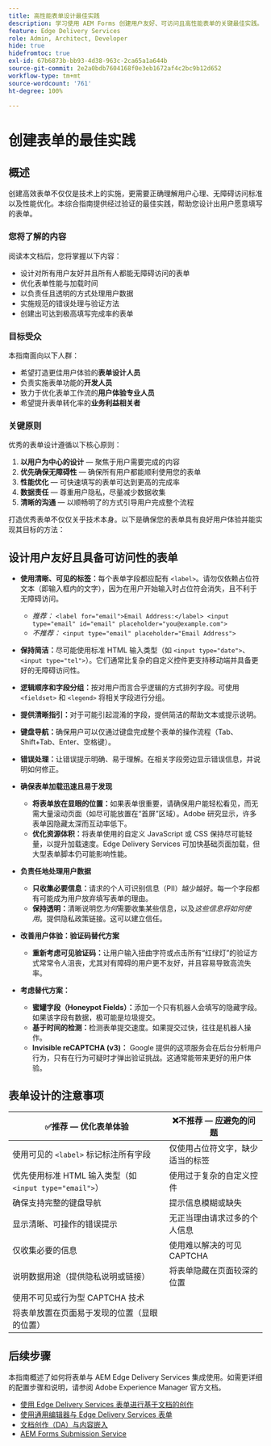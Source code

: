 ```yaml
---
title: 高性能表单设计最佳实践
description: 学习使用 AEM Forms 创建用户友好、可访问且高性能表单的关键最佳实践。提升数据质量、用户体验和提交成功率。
feature: Edge Delivery Services
role: Admin, Architect, Developer
hide: true
hidefromtoc: true
exl-id: 67b6873b-bb93-4d38-963c-2ca65a1a644b
source-git-commit: 2e2a0bdb7604168f0e3eb1672af4c2bc9b12d652
workflow-type: tm+mt
source-wordcount: '761'
ht-degree: 100%

---
```


# 创建表单的最佳实践

## 概述

创建高效表单不仅仅是技术上的实施，更需要正确理解用户心理、无障碍访问标准以及性能优化。本综合指南提供经过验证的最佳实践，帮助您设计出用户愿意填写的表单。

### 您将了解的内容

阅读本文档后，您将掌握以下内容：

- 设计对所有用户友好并且所有人都能无障碍访问的表单
- 优化表单性能与加载时间
- 以负责任且透明的方式处理用户数据
- 实施规范的错误处理与验证方法
- 创建出可达到极高填写完成率的表单

### 目标受众

本指南面向以下人群：

- 希望打造更佳用户体验的&#x200B;**表单设计人员**
- 负责实施表单功能的&#x200B;**开发人员**
- 致力于优化表单工作流的&#x200B;**用户体验专业人员**
- 希望提升表单转化率的&#x200B;**业务利益相关者**

### 关键原则

优秀的表单设计遵循以下核心原则：

1. **以用户为中心的设计** — 聚焦于用户需要完成的内容
2. **优先确保无障碍性** — 确保所有用户都能顺利使用您的表单
3. **性能优化** — 可快速填写的表单可达到更高的完成率
4. **数据责任** — 尊重用户隐私，尽量减少数据收集
5. **清晰的沟通** — 以顺畅明了的方式引导用户完成整个流程

打造优秀表单不仅仅关乎技术本身。以下是确保您的表单具有良好用户体验并能实现其目标的方法：

## 设计用户友好且具备可访问性的表单

- **使用清晰、可见的标签：**&#x200B;每个表单字段都应配有 `<label>`。请勿仅依赖占位符文本（即输入框内的文字），因为在用户开始输入时占位符会消失，且不利于无障碍访问。
   - *推荐：* `<label for="email">Email Address:</label> <input type="email" id="email" placeholder="you@example.com">`
   - *不推荐：* `<input type="email" placeholder="Email Address">`
- **保持简洁：**&#x200B;尽可能使用标准 HTML 输入类型（如 `<input type="date">`、`<input type="tel">`）。它们通常比复杂的自定义控件更支持移动端并具备更好的无障碍访问性。
- **逻辑顺序和字段分组：**&#x200B;按对用户而言合乎逻辑的方式排列字段。可使用 `<fieldset>` 和 `<legend>` 将相关字段进行分组。
- **提供清晰指引：**&#x200B;对于可能引起混淆的字段，提供简洁的帮助文本或提示说明。
- **键盘导航：**&#x200B;确保用户可以仅通过键盘完成整个表单的操作流程（Tab、Shift+Tab、Enter、空格键）。
- **错误处理：**&#x200B;让错误提示明确、易于理解。在相关字段旁边显示错误信息，并说明如何修正。

- **确保表单加载迅速且易于发现**

   - **将表单放在显眼的位置：**&#x200B;如果表单很重要，请确保用户能轻松看见，而无需大量滚动页面（如尽可能放置在“首屏”区域）。Adobe 研究显示，许多表单因隐藏太深而互动率低下。
   - **优化资源体积：**&#x200B;将表单使用的自定义 JavaScript 或 CSS 保持尽可能轻量，以提升加载速度。Edge Delivery Services 可加快基础页面加载，但大型表单脚本仍可能影响性能。

- **负责任地处理用户数据**
   - **只收集必要信息：**&#x200B;请求的个人可识别信息（PII）越少越好。每一个字段都有可能成为用户放弃填写表单的理由。
   - **保持透明：**&#x200B;清晰说明您&#x200B;*为何*&#x200B;需要收集某些信息，以及&#x200B;*这些信息将如何使用*。提供隐私政策链接。这可以建立信任。

- **改善用户体验：验证码替代方案**

   - **重新考虑可见验证码：**&#x200B;让用户输入扭曲字符或点击所有“红绿灯”的验证方式常常令人沮丧，尤其对有障碍的用户更不友好，并且容易导致高流失率。

- **考虑替代方案：**
   - **蜜罐字段（Honeypot Fields）：**&#x200B;添加一个只有机器人会填写的隐藏字段。如果该字段有数据，极可能是垃圾提交。
   - **基于时间的检测：**&#x200B;检测表单提交速度。如果提交过快，往往是机器人操作。
   - **Invisible reCAPTCHA (v3)：** Google 提供的这项服务会在后台分析用户行为，只有在行为可疑时才弹出验证挑战。这通常能带来更好的用户体验。

## 表单设计的注意事项

| ✅推荐 — 优化表单体验 | ❌不推荐 — 应避免的问题 |
|----------------------------------------------------------------------|------------------------------------------------------------------|
| 使用可见的 `<label>` 标记标注所有字段 | 仅使用占位符文字，缺少适当的标签 |
| 优先使用标准 HTML 输入类型（如 `<input type="email">`） | 使用过于复杂的自定义控件 |
| 确保支持完整的键盘导航 | 提示信息模糊或缺失 |
| 显示清晰、可操作的错误提示 | 无正当理由请求过多的个人信息 |
| 仅收集必要的信息 | 使用难以解决的可见 CAPTCHA |
| 说明数据用途（提供隐私说明或链接） | 将表单隐藏在页面较深的位置 |
| 使用不可见或行为型 CAPTCHA 技术 |                                                                  |
| 将表单放置在页面易于发现的位置（显眼的位置） |                                                                  |


## 后续步骤

本指南概述了如何将表单与 AEM Edge Delivery Services 集成使用。如需更详细的配置步骤和说明，请参阅 Adobe Experience Manager 官方文档。

- [使用 Edge Delivery Services 表单进行基于文档的创作](/help/edge/docs/forms/tutorial.md)
- [使用通用编辑器与 Edge Delivery Services 表单](/help/edge/docs/forms/universal-editor/overview-universal-editor-for-edge-delivery-services-for-forms.md)
- [文档创作（DA）与内容嵌入](https://www.aem.live/developer/da-tutorial)
- [AEM Forms Submission Service](/help/edge/docs/forms/configure-submission-action-for-eds-forms.md)
